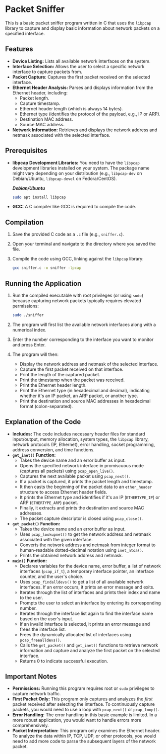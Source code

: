 
# Packet Sniffer

This is a basic packet sniffer program written in C that uses the `libpcap` library to capture and display basic information about network packets on a specified interface.

## Features

* **Device Listing:** Lists all available network interfaces on the system.
* **Interface Selection:** Allows the user to select a specific network interface to capture packets from.
* **Packet Capture:** Captures the first packet received on the selected interface.
* **Ethernet Header Analysis:** Parses and displays information from the Ethernet header, including:
    * Packet length.
    * Capture timestamp.
    * Ethernet header length (which is always 14 bytes).
    * Ethernet type (identifies the protocol of the payload, e.g., IP or ARP).
    * Destination MAC address.
    * Source MAC address.
* **Network Information:** Retrieves and displays the network address and netmask associated with the selected interface.

## Prerequisites

* **libpcap Development Libraries:** You need to have the `libpcap` development libraries installed on your system. The package name might vary depending on your distribution (e.g., `libpcap-dev` on Debian/Ubuntu, `libpcap-devel` on Fedora/CentOS).

	***Debian/Ubuntu***

	```bash
	sudo apt install libpcap
	```
	
* **GCC:** A C compiler like GCC is required to compile the code.
	

## Compilation

1.  Save the provided C code as a `.c` file (e.g., `sniffer.c`).

2.  Open your terminal and navigate to the directory where you saved the file.

3.  Compile the code using GCC, linking against the `libpcap` library:
    ```bash
    gcc sniffer.c -o sniffer -lpcap
    ```

## Running the Application

1.  Run the compiled executable with root privileges (or using `sudo`) because capturing network packets typically requires elevated permissions:
    ```bash
    sudo ./sniffer
    ```

2.  The program will first list the available network interfaces along with a numerical index.

3.  Enter the number corresponding to the interface you want to monitor and press Enter.

4.  The program will then:
    * Display the network address and netmask of the selected interface.
    * Capture the first packet received on that interface.
    * Print the length of the captured packet.
    * Print the timestamp when the packet was received.
    * Print the Ethernet header length.
    * Print the Ethernet type (in hexadecimal and decimal), indicating whether it's an IP packet, an ARP packet, or another type.
    * Print the destination and source MAC addresses in hexadecimal format (colon-separated).

## Explanation of the Code

* **Includes:** The code includes necessary header files for standard input/output, memory allocation, system types, the `libpcap` library, network protocols (IP, Ethernet), error handling, socket programming, address conversion, and time functions.
* **`get_inet()` Function:**
    * Takes the device name and an error buffer as input.
    * Opens the specified network interface in promiscuous mode (captures all packets) using `pcap_open_live()`.
    * Captures the next available packet using `pcap_next()`.
    * If a packet is captured, it prints the packet length and timestamp.
    * It then casts the beginning of the packet data to an `ether_header` structure to access Ethernet header fields.
    * It prints the Ethernet type and identifies if it's an IP (`ETHERTYPE_IP`) or ARP (`ETHERTYPE_ARP`) packet.
    * Finally, it extracts and prints the destination and source MAC addresses.
    * The packet capture descriptor is closed using `pcap_close()`.
* **`get_packet()` Function:**
    * Takes the device name and an error buffer as input.
    * Uses `pcap_lookupnet()` to get the network address and netmask associated with the given interface.
    * Converts the network address and netmask from integer format to human-readable dotted-decimal notation using `inet_ntoa()`.
    * Prints the obtained network address and netmask.
* **`main()` Function:**
    * Declares variables for the device name, error buffer, a list of network interfaces (`pcap_if_t`), a temporary interface pointer, an interface counter, and the user's choice.
    * Uses `pcap_findalldevs()` to get a list of all available network interfaces. If an error occurs, it prints an error message and exits.
    * Iterates through the list of interfaces and prints their index and name to the user.
    * Prompts the user to select an interface by entering its corresponding number.
    * Iterates through the interface list again to find the interface name based on the user's input.
    * If an invalid interface is selected, it prints an error message and frees the interface list.
    * Frees the dynamically allocated list of interfaces using `pcap_freealldevs()`.
    * Calls the `get_packet()` and `get_inet()` functions to retrieve network information and capture and analyze the first packet on the selected interface.
    * Returns 0 to indicate successful execution.

## Important Notes

* **Permissions:** Running this program requires root or `sudo` privileges to capture network traffic.
* **First Packet Only:** This program only captures and analyzes the *first* packet received after selecting the interface. To continuously capture packets, you would need to use a loop with `pcap_next()` or `pcap_loop()`.
* **Error Handling:** The error handling in this basic example is limited. In a more robust application, you would want to handle errors more comprehensively.
* **Packet Interpretation:** This program only examines the Ethernet header. To analyze the data within IP, TCP, UDP, or other protocols, you would need to add more code to parse the subsequent layers of the network packet.
